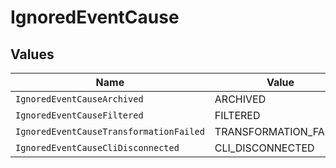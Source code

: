 # IgnoredEventCause


## Values

| Name                                    | Value                                   |
| --------------------------------------- | --------------------------------------- |
| `IgnoredEventCauseArchived`             | ARCHIVED                                |
| `IgnoredEventCauseFiltered`             | FILTERED                                |
| `IgnoredEventCauseTransformationFailed` | TRANSFORMATION_FAILED                   |
| `IgnoredEventCauseCliDisconnected`      | CLI_DISCONNECTED                        |